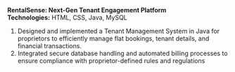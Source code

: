 **RentalSense: Next-Gen Tenant Engagement Platform**
</br>
**Technologies:** HTML, CSS, Java, MySQL
1. Designed and implemented a Tenant Management System in Java for
proprietors to efficiently manage flat bookings, tenant details, and
financial transactions.
2. Integrated secure database handling and automated billing processes
to ensure compliance with proprietor-defined rules and regulations
